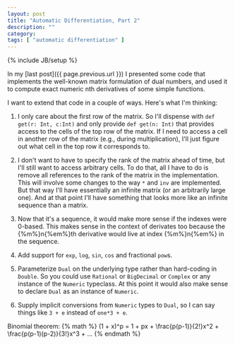```yaml
---
layout: post
title: "Automatic Differentiation, Part 2"
description: ""
category: 
tags: [ "automatic differentiation" ]
---
```

{% include JB/setup %}

In my [last post]({{ page.previous.url }}) I presented some code that implements the well-known matrix formulation of
dual numbers, and used it to compute exact numeric nth derivatives of some simple functions.

I want to extend that code in a couple of ways. Here's what I'm thinking:

1. I only care about the first row of the matrix. So I'll dispense with ```def get(r: Int, c:Int)``` and only provide
```def get(n: Int)``` that provides access to the cells of the top row of the matrix. If I need to access a cell in
another row of the matrix (e.g., during multiplication), I'll just figure out what cell in the top row it corresponds
to.

2. I don't want to have to specify the rank of the matrix ahead of time, but I'll still want to access arbitrary cells.
To do that, all I have to do is remove all references to the rank of the matrix in the implementation. This will involve
some changes to the way ```*``` and ```inv``` are implemented.  But that way I'll have essentially an infinite matrix
(or an arbitrarily large one). And at that point I'll have something that looks more like an infinite sequence than a
matrix.

3. Now that it's a sequence, it would make more sense if the indexes were 0-based. This makes sense in the context
of derivates too because the {%m%}n{%em%}th derivative would live at index {%m%}n{%em%} in the sequence.

4. Add support for ```exp```, ```log```, ```sin```, ```cos``` and fractional ```pow```s.

5. Parameterize ```Dual``` on the underlying type rather than hard-coding in ```Double```. So you could use ```Rational```
or ```BigDecimal``` or ```Complex``` or any instance of the ```Numeric``` typeclass. At this point it would also make
sense to declare ```Dual``` as an instance of ```Numeric```.

6. Supply implicit conversions from ```Numeric``` types to ```Dual```, so I can say things like ```3 + e``` instead
of ```one*3 + e```.

Binomial theorem:
{% math %}
(1 + x)^p = 1 + px + \frac{p(p-1)}{2!}x^2 + \frac{p(p-1)(p-2)}{3!}x^3 + ...
{% endmath %}